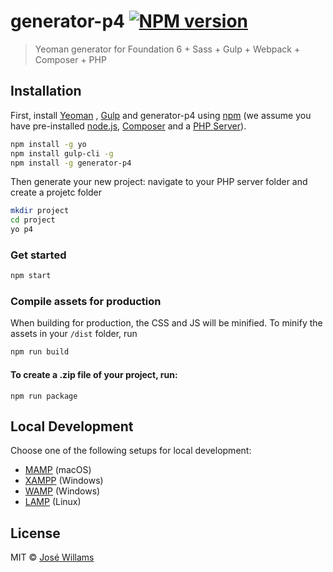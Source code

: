 # generator-p4 [![NPM version][npm-image]][npm-url]
> Yeoman generator for Foundation 6 + Sass + Gulp + Webpack + Composer + PHP

## Installation

First, install [Yeoman](http://yeoman.io) ,  [Gulp](https://gulpjs.com/) and generator-p4 using [npm](https://www.npmjs.com/) (we assume you have pre-installed [node.js](https://nodejs.org/), [Composer](https://getcomposer.org/download/) and a [PHP Server](https://www.apachefriends.org/)).

```bash
npm install -g yo
npm install gulp-cli -g
npm install -g generator-p4
```

Then generate your new project:
navigate to your PHP server folder and create a projetc folder
```bash
mkdir project
cd project
yo p4
```
### Get started
```bash
npm start
```
### Compile assets for production
When building for production, the CSS and JS will be minified. To minify the assets in your `/dist` folder, run
```bash
npm run build
```
#### To create a .zip file of your project, run:
```
npm run package
```
## Local Development
Choose one of the following setups for local development:
* [MAMP](https://www.mamp.info/en/) (macOS)
* [XAMPP](https://www.apachefriends.org) (Windows)
* [WAMP](http://www.wampserver.com/en/download-wampserver-64bits/) (Windows)
* [LAMP](https://www.linux.com/learn/easy-lamp-server-installation) (Linux)


## License

MIT © [José Willams](home)

[npm-image]: https://badge.fury.io/js/generator-p4.svg
[npm-url]: https://npmjs.org/package/generator-p4